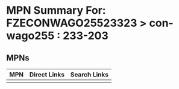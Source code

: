 



# MPN Summary For: FZECONWAGO25523323 > con-wago255 : 233-203

## MPNs
  

|MPN|Direct Links|Search Links|
| :--- | :--- | :--- |
||||
